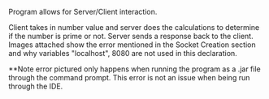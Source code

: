 Program allows for Server/Client interaction.

Client takes in number value and server does the calculations to determine if the number is prime or not.
Server sends a response back to the client. Images attached show the error mentioned in the Socket Creation
section and why variables "localhost", 8080 are not used in this declaration.

**Note error pictured only happens when running the program as a .jar file through the command prompt.
This error is not an issue when being run through the IDE.
